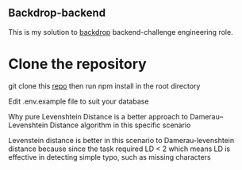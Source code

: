 ## Backdrop-backend

This is my solution to [backdrop](https://backdrop.photo/) backend-challenge engineering role.

# Clone the repository

git clone this [repo](https://github.com/jefsamo/backdrop-backend.git) then run npm install in the root directory

Edit .env.example file to suit your database

Why pure Levenshtein Distance is a better approach to Damerau–Levenshtein Distance algorithm in this specific scenario

Levenstein distance is better in this scenario to Damerau-levenshtein distance because since the task required LD < 2 which means  LD is effective in detecting simple typo, such as missing characters
